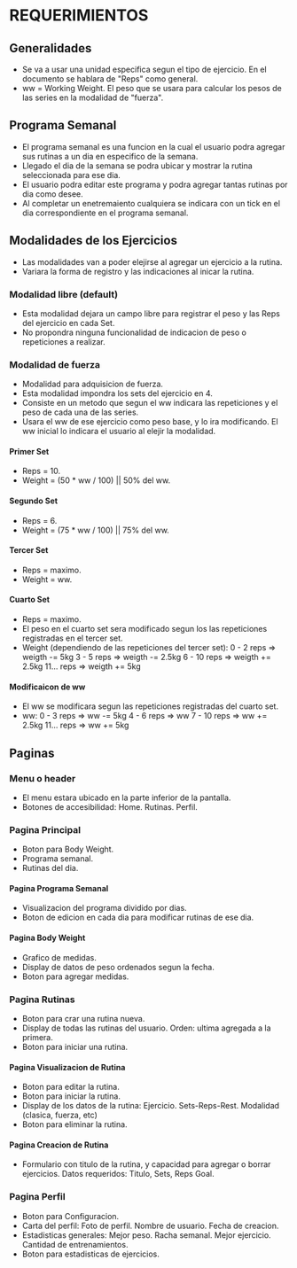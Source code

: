 # REQUERIMIENTOS
## Generalidades
- Se va a usar una unidad especifica segun el tipo de ejercicio. En el documento se hablara de "Reps" como general.
- ww = Working Weight. El peso que se usara para calcular los pesos de las series en la modalidad de "fuerza".


## Programa Semanal
- El programa semanal es una funcion en la cual el usuario podra agregar sus rutinas a un dia en especifico de la semana.
- Llegado el dia de la semana se podra ubicar y mostrar la rutina seleccionada para ese dia.
- El usuario podra editar este programa y podra agregar tantas rutinas por dia como desee.
- Al completar un enetremaiento cualquiera se indicara con un tick en el dia correspondiente en el programa semanal.


## Modalidades de los Ejercicios
- Las modalidades van a poder elejirse al agregar un ejercicio a la rutina.
- Variara la forma de registro y las indicaciones al inicar la rutina.

### Modalidad libre (default)
- Esta modalidad dejara un campo libre para registrar el peso y las Reps del ejercicio en cada Set.
- No propondra ninguna funcionalidad de indicacion de peso o repeticiones a realizar.

### Modalidad de fuerza
- Modalidad para adquisicion de fuerza.
- Esta modalidad impondra los sets del ejercicio en 4.
- Consiste en un metodo que segun el ww indicara las repeticiones y el peso de cada una de las series.
- Usara el ww de ese ejercicio como peso base, y lo ira modificando. El ww inicial lo indicara el usuario al elejir la modalidad.
#### Primer Set
- Reps = 10.
- Weight = (50 * ww / 100)  ||  50% del ww.
#### Segundo Set
- Reps = 6.
- Weight = (75 * ww / 100)  ||  75% del ww.
#### Tercer Set
- Reps = maximo.
- Weight = ww.
#### Cuarto Set
- Reps = maximo.
- El peso en el cuarto set sera modificado segun los las repeticiones registradas en el tercer set.
- Weight (dependiendo de las repeticiones del tercer set):
    0 - 2 reps => weigth -= 5kg
    3 - 5 reps => weigth -= 2.5kg
    6 - 10 reps => weigth += 2.5kg
    11... reps => weigth += 5kg
#### Modificaicon de ww
- El ww se modificara segun las repeticiones registradas del cuarto set.
- ww: 
    0 - 3 reps => ww -= 5kg
    4 - 6 reps => ww
    7 - 10 reps => ww += 2.5kg
    11... reps => ww += 5kg
    


## Paginas
### Menu o header
- El menu estara ubicado en la parte inferior de la pantalla.
- Botones de accesibilidad:
    Home.
    Rutinas.
    Perfil.


### Pagina Principal
- Boton para Body Weight.
- Programa semanal.
- Rutinas del dia.
#### Pagina Programa Semanal
- Visualizacion del programa dividido por dias.
- Boton de edicion en cada dia para modificar rutinas de ese dia.
#### Pagina Body Weight
- Grafico de medidas.
- Display de datos de peso ordenados segun la fecha.
- Boton para agregar medidas.


### Pagina Rutinas
- Boton para crar una rutina nueva.
- Display de todas las rutinas del usuario. Orden: ultima agregada a la primera.
- Boton para iniciar una rutina.
#### Pagina Visualizacion de Rutina
- Boton para editar la rutina.
- Boton para iniciar la rutina.
- Display de los datos de la rutina:
    Ejercicio.
    Sets-Reps-Rest.
    Modalidad (clasica, fuerza, etc)
- Boton para eliminar la rutina.
#### Pagina Creacion de Rutina
- Formulario con titulo de la rutina, y capacidad para agregar o borrar ejercicios. Datos requeridos: Titulo, Sets, Reps Goal.


### Pagina Perfil
- Boton para Configuracion.
- Carta del perfil: 
    Foto de perfil.
    Nombre de usuario.
    Fecha de creacion.
- Estadisticas generales:
    Mejor peso.
    Racha semanal.
    Mejor ejercicio.
    Cantidad de entrenamientos.
- Boton para estadisticas de ejercicios.